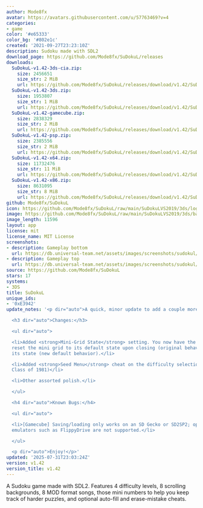 ```yaml
---
author: Mode8fx
avatar: https://avatars.githubusercontent.com/u/57763469?v=4
categories:
- game
color: '#e65333'
color_bg: '#802e1c'
created: '2021-09-27T23:23:10Z'
description: Sudoku made with SDL2
download_page: https://github.com/Mode8fx/SuDokuL/releases
downloads:
  SuDokuL-v1.42-3ds-cia.zip:
    size: 2456651
    size_str: 2 MiB
    url: https://github.com/Mode8fx/SuDokuL/releases/download/v1.42/SuDokuL-v1.42-3ds-cia.zip
  SuDokuL-v1.42-3ds.zip:
    size: 1953807
    size_str: 1 MiB
    url: https://github.com/Mode8fx/SuDokuL/releases/download/v1.42/SuDokuL-v1.42-3ds.zip
  SuDokuL-v1.42-gamecube.zip:
    size: 2838329
    size_str: 2 MiB
    url: https://github.com/Mode8fx/SuDokuL/releases/download/v1.42/SuDokuL-v1.42-gamecube.zip
  SuDokuL-v1.42-psp.zip:
    size: 2385556
    size_str: 2 MiB
    url: https://github.com/Mode8fx/SuDokuL/releases/download/v1.42/SuDokuL-v1.42-psp.zip
  SuDokuL-v1.42-x64.zip:
    size: 11732476
    size_str: 11 MiB
    url: https://github.com/Mode8fx/SuDokuL/releases/download/v1.42/SuDokuL-v1.42-x64.zip
  SuDokuL-v1.42-x86.zip:
    size: 8631095
    size_str: 8 MiB
    url: https://github.com/Mode8fx/SuDokuL/releases/download/v1.42/SuDokuL-v1.42-x86.zip
github: Mode8fx/SuDokuL
icon: https://github.com/Mode8fx/SuDokuL/raw/main/SuDokuLVS2019/3ds/logo_icon_3ds_48.png
image: https://github.com/Mode8fx/SuDokuL/raw/main/SuDokuLVS2019/3ds/banner_3ds.png
image_length: 11596
layout: app
license: mit
license_name: MIT License
screenshots:
- description: Gameplay bottom
  url: https://db.universal-team.net/assets/images/screenshots/sudokul/gameplay-bottom.png
- description: Gameplay top
  url: https://db.universal-team.net/assets/images/screenshots/sudokul/gameplay-top.png
source: https://github.com/Mode8fx/SuDokuL
stars: 17
systems:
- 3DS
title: SuDokuL
unique_ids:
- '0xE3942'
update_notes: '<p dir="auto">A quick, minor update to add a couple more things.</p>

  <h3 dir="auto">Changes:</h3>

  <ul dir="auto">

  <li>Added <strong>Mini-Grid State</strong> setting. You now have the option to either
  reset the mini grid to its default state upon closing (original behavior) or retain
  its state (new default behavior).</li>

  <li>Added <strong>Seed Menu</strong> cheat on the difficulty selection menu. (hint:
  Class of 1981)</li>

  <li>Other assorted polish.</li>

  </ul>

  <h4 dir="auto">Known Bugs:</h4>

  <ul dir="auto">

  <li>[Gamecube] Saving/loading only works on an SD Gecko or SD2SP2; optical drive
  emulators such as FlippyDrive are not supported.</li>

  </ul>

  <p dir="auto">Enjoy!</p>'
updated: '2025-07-31T23:03:24Z'
version: v1.42
version_title: v1.42
---
```

A Sudoku game made with SDL2. Features 4 difficulty levels, 8 scrolling backgrounds, 8 MOD format songs, those mini numbers to help you keep track of harder puzzles, and optional auto-fill and erase-mistake cheats.